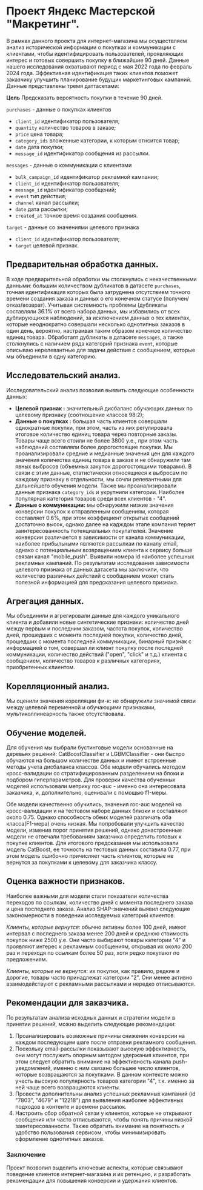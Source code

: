 # Проект Яндекс Мастерской "Макретинг".
В рамках данного проекта для интернет-магазина мы осуществляем анализ исторической информации о покупках и коммуникации с клиентами, чтобы идентифицировать пользователей, проявляющих интерес и готовых совершить покупку в ближайшие 90 дней. Данные нашего исследования охватывают период с мая 2022 года по февраль 2024 года. Эффективная идентификация таких клиентов поможет заказчику улучшить планирование будущих маркетинговых кампаний.
Данные представлены тремя даттасетами:

**Цель**
Предсказать вероятность покупки в течение 90 дней.

`purchases` - данные о покупках клиентов
- `client_id` идентификатор пользователя;
- `quantity` количество товаров в заказе;
- `price` цена товара;
- `category_ids` вложенные категории, к которым отнсится товар;
- `date` дата покупки;
- `message_id` идентификатор сообщения из рассылки.

`messages` - данные о коммуникации с клиентами
- `bulk_campaign_id` идентификатор рекламной кампании;
- `client_id` идентификатор пользователя;
- `message_id` идентификатор сообщений;
- `event` тип действия;
- `channel` канал рассылки;
- `date` дата рассылки;
- `created_at` точное время создания сообщения.

`target` - данные со значениями целевого признака
- `client_id` идентификатор пользователя;
- `target` целевой признак.

## Предварительная обработка данных.

В ходе предварительной обработки мы столкнулись с некачественными данными: большим количеством дубликатов в датасете `purchases`, точная идентификация которых была затруднена отсутствием точного времени создания заказа и данных о его конечном статусе (получен/отказ/возврат). Учитывая системность проблемы (дубликаты составляли 36.1% от всего набора данных, мы избавились от всех дублирующихся наблюдений, за исключением данных о тех клиентах, которые неоднократно совершали несколько однотипных заказов в один день, вероятно, настраивая таким образом конечное количество единиц товара. Обработалт дубликаты в датасете `messages`, а также столкнулись с наличием ряда категорий признака `event`, которые описываю нерелевантные для задачи действия с сообщением, которые мы объединили в одну категорию.

## Исследовательский анализ.

Исследовательский анализ позволил выявить следующие особенности данных:
- **Целевой признак :** значительный дисбаланс обучающих данных по целевому признаку (соотношение классов 98:2);
- **Данные о покупках :** большая часть клиентов совершали однократные покупки, при этом, часть из них регулировала итоговое количество единиц товара через повторные заказы. Товары чаще всего стоили не более 3800 у.е., при этом часть наблюдений составляли более дорогостоящие покупки. Мы проанализировали средние и медианные значения цен для каждого значения количества единиц товара в заказе и не обнаружили там явных выбросов (объемных закупок дорогостоящими товарами). В связи с этим данные, статистически относящиеся к выбросам по каждому признаку в отдельности, мы сочли релевантными для дальнейшего обучения модели. Также мы проанализировали данные признака `category_ids` и укрупнили категории. Наиболее популярная категория товаров среди всех клиентов - "4". 
- **Данные о коммуникации:**  мы обнаружили низкие значения конверсии покупок к отправленным сообщениям, которая составляет 0.6%, при этом коэффициент открытых сообщений достаточно высок, однако далее на кадждом этапе компания теряет заинтересованность потенциальных покупателей. Значение конверсии различается в зависимости от канала коммуникации, наиболее прибыльными являются рассылкаи по каналу email, однако с потенциальным возвращением клиента к сервису больше связан канал "mobile_push". Выявили номера id наиболее успешных рекламных кампаний. По результатам исследования зависимости целевого признака от данных датасета мы заключили, что количество различных действий с сообщением может стать полезной информацией для предсказания целевого признака.

## Агрегация данных.
Мы объединили и агрегировали данные для каждого уникального клиента и добавили новые синтетические признаки: количество дней между первым и последним заказом, частота покупок, количество дней, прошедших с момента последней покупки, количество дней, прошедших с момента последней коммуникации, бинарный признак с информацией о том, совершал ли клиент покупку после последней коммуникации, количество действий ("open", "click" и т.д.) клиента с сообщением, количество товаров к различных категориях, приобретенных клиентом.

## Корелляционный анализ.
Мы оценили значения корелляции фи-к: не обнаружили значимой связи между целевой переменной и обучающими признаками, мультиколлинеарность также отсутствовала.

## Обучение моделей.

Для обучения мы выбрали бустинговые модели основанные на деревьях решений: CatBoostClassifier и LGBMClassifier - они быстро обучаются на большом количестве данных и имеют встроенные методы учета дисбаланса классов. Обе модели обучались методом кросс-валидации со стратифицированным разделением на блоки и подбором гиперпараметров. Для проверки качества обученных моделей использовали метрику roc-auc - именно она интересовала заказчика, и, дополнительно, оценивали с помощью f1-меры.

Обе модели качественно обучились, значения roc-auc моделей на кросс-валидации и на тестовом наборе данных близки и составляют около 0.75. Однако способность обеих моделей различать оба класса(F1-мера) очень низкая. Мы попробовали улучшить качество модели, изменив порог принятия решений, однако донастроенные модели не отвечали требованиям заказчика определить готовых к покупке клиентов. Для итогового предсказания мы использовали модель CatBoost, ее точность на тестовых данных составила 0.77, при этом модель ошибочно причисляет часть клиентов, которые не вернутся за покупками к целевому для заказчика классу. 

## Оценка важности признаков.

Наиболее важными для модели стали показатели количества переходов по ссылкам, количество дней с момента последнего заказа и цена последнего заказа. Анализ SHAP-значений выявил следующие закономерности в поведении исследуемых категорий клиентов:

*Клиенты, которые вернутся:* обычно активны более 100 дней, имеют интервал с последнего заказа менее 200 дней и среднюю стоимость покупок ниже 2500 у.е. Они часто выбирают товары категории "4" и проявляют интерес к рекламным сообщениям, открывая их около 200 раз и переходя по ссылкам более 50 раз, хотя редко покупают по предложениям.

*Клиенты, которые не вернутся:* их покупки, как правило, редкие и дорогие, товары часто принадлежат категории "2". Они менее активно взаимодействуют с рекламными рассылками и нередко отписываются.

## Рекомендации для заказчика.

По результатам анализа исходных данных и стратегии модели в принятии решений, можно выделить следующие рекомендации:

1) Проанализировать возможные причины снижения конверсии на каждом последующем шаге после отправки рекламного сообщения.
2) Поскольку email-рассылки показывают высокую эффективность, они могут послужить опорным методом удержания клиентов, при этом следует обратить внимание на эффективность канала push-уведомлений, именно с ним связано большее число клиентов, которые возвращаются за покупками. В данном контексте можно учесть высокую популярность товаров категории "4", т.к. именно за ней чаще всего возвращаются клиенты.
3) Провести дополнительны анализ успешных рекламных кампаний (id "7803", "4679" и "12218") для выявления наиболее эффективных подходов в контенте и времени рассылок.
4) Настроить сбор обратной связи у клиентов, которые не открывают сообщения или часто отписываются, чтобы понять причины низкой заинтересованности. Также обратить внимание на понятность и удобство пользования сервисом, чтобы минимизировать оформление однотипных заказов.

### Заключение

Проект позволил выделить ключевые аспекты, которые связывают поведение клиентов интернет-магазина и их ретенцию, и разработать рекомендации для повышения конверсии и удержания клиентов.